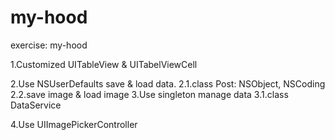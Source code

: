 # my-hood
exercise:  my-hood

1.Customized UITableView & UITabelViewCell
    
2.Use NSUserDefaults save & load data.
    2.1.class Post: NSObject, NSCoding
    2.2.save image & load image
3.Use singleton manage data 
    3.1.class DataService

4.Use UIImagePickerController 
    